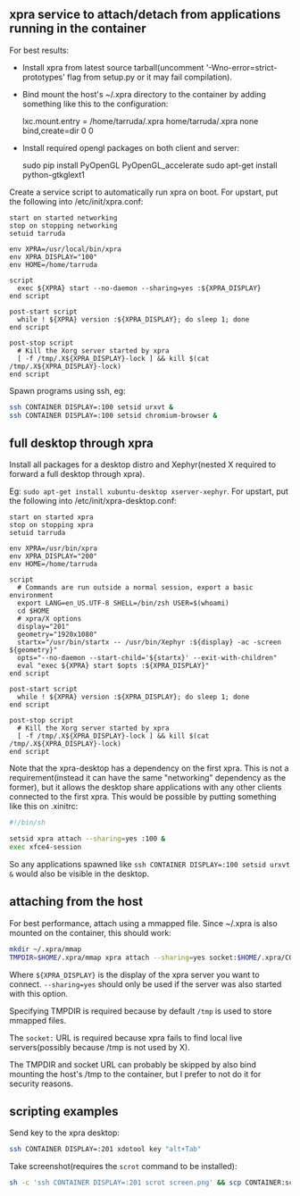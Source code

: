## xpra service to attach/detach from applications running in the container

For best results:

- Install xpra from latest source tarball(uncomment '-Wno-error=strict-prototypes'
  flag from setup.py or it may fail compilation).
- Bind mount the host's ~/.xpra directory to the container by adding something
  like this to the configuration:
    
    lxc.mount.entry = /home/tarruda/.xpra home/tarruda/.xpra none bind,create=dir 0 0

- Install required opengl packages on both client and server:

    sudo pip install PyOpenGL PyOpenGL_accelerate
    sudo apt-get install python-gtkglext1

Create a service script to automatically run xpra on boot. For upstart, put the
following into /etc/init/xpra.conf:

```upstart
start on started networking
stop on stopping networking
setuid tarruda

env XPRA=/usr/local/bin/xpra
env XPRA_DISPLAY="100"
env HOME=/home/tarruda

script
  exec ${XPRA} start --no-daemon --sharing=yes :${XPRA_DISPLAY}
end script

post-start script
  while ! ${XPRA} version :${XPRA_DISPLAY}; do sleep 1; done
end script

post-stop script
  # Kill the Xorg server started by xpra
  [ -f /tmp/.X${XPRA_DISPLAY}-lock ] && kill $(cat /tmp/.X${XPRA_DISPLAY}-lock)
end script
```

Spawn programs using ssh, eg:

```sh
ssh CONTAINER DISPLAY=:100 setsid urxvt &
ssh CONTAINER DISPLAY=:100 setsid chromium-browser &
```

## full desktop through xpra

Install all packages for a desktop distro and Xephyr(nested X required to
forward a full desktop through xpra).

Eg: `sudo apt-get install xubuntu-desktop xserver-xephyr`. For upstart, put the
following into /etc/init/xpra-desktop.conf:

```upstart
start on started xpra
stop on stopping xpra
setuid tarruda

env XPRA=/usr/bin/xpra
env XPRA_DISPLAY="200"
env HOME=/home/tarruda

script
  # Commands are run outside a normal session, export a basic environment
  export LANG=en_US.UTF-8 SHELL=/bin/zsh USER=$(whoami)
  cd $HOME
  # xpra/X options
  display="201"
  geometry="1920x1080"
  startx="/usr/bin/startx -- /usr/bin/Xephyr :${display} -ac -screen ${geometry}"
  opts="--no-daemon --start-child='${startx}' --exit-with-children"
  eval "exec ${XPRA} start $opts :${XPRA_DISPLAY}"
end script

post-start script
  while ! ${XPRA} version :${XPRA_DISPLAY}; do sleep 1; done
end script

post-stop script
  # Kill the Xorg server started by xpra
  [ -f /tmp/.X${XPRA_DISPLAY}-lock ] && kill $(cat /tmp/.X${XPRA_DISPLAY}-lock)
end script
```

Note that the xpra-desktop has a dependency on the first xpra. This is not a
requirement(instead it can have the same "networking" dependency as the former),
but it allows the desktop share applications with any other clients connected to
the first xpra. This would be possible by putting something like this on
.xinitrc:

```sh
#!/bin/sh

setsid xpra attach --sharing=yes :100 &
exec xfce4-session
```

So any applications spawned like `ssh CONTAINER DISPLAY=:100 setsid urxvt &`
would also be visible in the desktop.

## attaching from the host

For best performance, attach using a mmapped file. Since ~/.xpra is also mounted
on the container, this should work:

```sh
mkdir ~/.xpra/mmap
TMPDIR=$HOME/.xpra/mmap xpra attach --sharing=yes socket:$HOME/.xpra/CONTAINER-${XPRA_DISPLAY}
```

Where `${XPRA_DISPLAY}` is the display of the xpra server you want to connect.
`--sharing=yes` should only be used if the server was also started with this
option.

Specifying TMPDIR is required because by default `/tmp` is used to store mmapped
files.

The `socket:` URL is required because xpra fails to find local live
servers(possibly because /tmp is not used by X).

The TMPDIR and socket URL can probably be skipped by also bind mounting the
host's /tmp to the container, but I prefer to not do it for security reasons.

## scripting examples

Send key to the xpra desktop:

```sh
ssh CONTAINER DISPLAY=:201 xdotool key "alt+Tab"
```

Take screenshot(requires the `scrot` command to be installed):

```sh
sh -c 'ssh CONTAINER DISPLAY=:201 scrot screen.png' && scp CONTAINER:screen.png ./ && xdg-open screen.png
```

